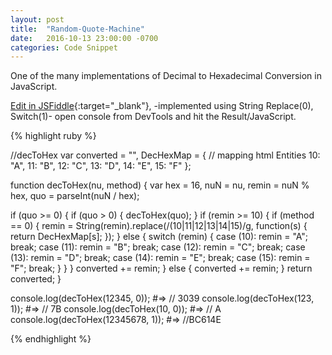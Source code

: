 ```yaml
---
layout: post
title:  "Random-Quote-Machine"
date:   2016-10-13 23:00:00 -0700
categories: Code Snippet
---
```


One of the many implementations of Decimal to Hexadecimal Conversion in JavaScript. 

[Edit in JSFiddle][jsfiddle]{:target="_blank"}, -implemented using String Replace(0), Switch(1)- open console from DevTools and hit the Result/JavaScript.

{% highlight ruby %}

//decToHex
var converted = "",
  DecHexMap = { // mapping html Entities
    10: "A",
    11: "B",
    12: "C",
    13: "D",
    14: "E",
    15: "F"
  };

function decToHex(nu, method) {
  var hex = 16,
    nuN = nu,
    remin = nuN % hex,
    quo = parseInt(nuN / hex);

  if (quo >= 0) {
    if (quo > 0) {
      decToHex(quo);
    }
    if (remin >= 10) {
      if (method == 0) {
        remin = String(remin).replace(/(10|11|12|13|14|15)/g, function(s) {
          return DecHexMap[s];
        });
      } else {
        switch (remin) {
          case (10):
            remin = "A";
            break;
          case (11):
            remin = "B";
            break;
          case (12):
            remin = "C";
            break;
          case (13):
            remin = "D";
            break;
          case (14):
            remin = "E";
            break;
          case (15):
            remin = "F";
            break;
        }
      }
    }
    converted += remin;
  } else {
    converted += remin;
  }
  return converted;
}

console.log(decToHex(12345, 0)); #=> // 3039
console.log(decToHex(123, 1)); #=> // 7B
console.log(decToHex(10, 0)); #=> // A
console.log(decToHex(12345678, 1)); #=> //BC614E

{% endhighlight %}

[jsfiddle]: https://jsfiddle.net/alirokni/rakc3v7h/
